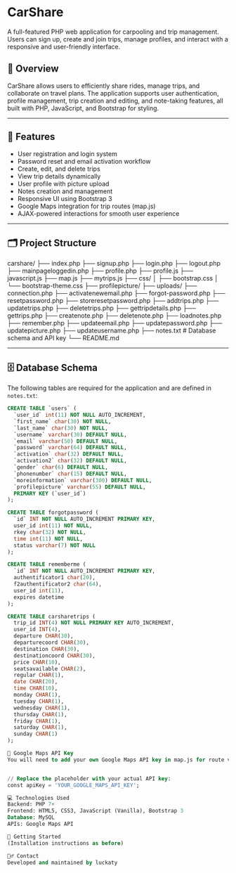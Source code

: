 # CarShare

A full-featured PHP web application for carpooling and trip management. Users can sign up, create and join trips, manage profiles, and interact with a responsive and user-friendly interface.

## 🚗 Overview

CarShare allows users to efficiently share rides, manage trips, and collaborate on travel plans. The application supports user authentication, profile management, trip creation and editing, and note-taking features, all built with PHP, JavaScript, and Bootstrap for styling.

---

## 🔧 Features

- User registration and login system
- Password reset and email activation workflow
- Create, edit, and delete trips
- View trip details dynamically
- User profile with picture upload
- Notes creation and management
- Responsive UI using Bootstrap 3
- Google Maps integration for trip routes (map.js)
- AJAX-powered interactions for smooth user experience

---

## 🗂️ Project Structure

carshare/
├── index.php
├── signup.php
├── login.php
├── logout.php
├── mainpageloggedin.php
├── profile.php
├── profile.js
├── javascript.js
├── map.js
├── mytrips.js
├── css/
│ ├── bootstrap.css
│ └── bootstrap-theme.css
├── profilepicture/
├── uploads/
├── connection.php
├── activatenewemail.php
├── forgot-password.php
├── resetpassword.php
├── storeresetpassword.php
├── addtrips.php
├── updatetrips.php
├── deletetrips.php
├── gettripdetails.php
├── gettrips.php
├── createnote.php
├── deletenote.php
├── loadnotes.php
├── remember.php
├── updateemail.php
├── updatepassword.php
├── updatepicture.php
├── updateusername.php
├── notes.txt # Database schema and API key
└── README.md



---

## 🗄️ Database Schema

The following tables are required for the application and are defined in `notes.txt`:

```sql
CREATE TABLE `users` (
  `user_id` int(11) NOT NULL AUTO_INCREMENT,
  `first_name` char(30) NOT NULL,
  `last_name` char(30) NOT NULL,
  `username` varchar(30) DEFAULT NULL,
  `email` varchar(50) DEFAULT NULL,
  `password` varchar(64) DEFAULT NULL,
  `activation` char(32) DEFAULT NULL,
  `activation2` char(32) DEFAULT NULL,
  `gender` char(6) DEFAULT NULL,
  `phonenumber` char(15) DEFAULT NULL,
  `moreinformation` varchar(300) DEFAULT NULL,
  `profilepicture` varchar(55) DEFAULT NULL,
  PRIMARY KEY (`user_id`)
);

CREATE TABLE forgotpassword (
  `id` INT NOT NULL AUTO_INCREMENT PRIMARY KEY,
  user_id int(11) NOT NULL,
  rkey char(32) NOT NULL,
  time int(11) NOT NULL,
  status varchar(7) NOT NULL
);

CREATE TABLE rememberme (
  `id` INT NOT NULL AUTO_INCREMENT PRIMARY KEY,
  authentificator1 char(20),
  f2authentificator2 char(64),
  user_id int(11),
  expires datetime
);

CREATE TABLE carsharetrips (
  trip_id INT(4) NOT NULL PRIMARY KEY AUTO_INCREMENT,
  user_id INT(4),
  departure CHAR(30),
  departurecoord CHAR(30),
  destination CHAR(30),
  destinationcoord CHAR(30),
  price CHAR(10),
  seatsavailable CHAR(2),
  regular CHAR(1),
  date CHAR(20),
  time CHAR(10),
  monday CHAR(1),
  tuesday CHAR(1),
  wednesday CHAR(1),
  thursday CHAR(1),
  friday CHAR(1),
  saturday CHAR(1),
  sunday CHAR(1)
);

🔑 Google Maps API Key
You will need to add your own Google Maps API key in map.js for route visualization:


// Replace the placeholder with your actual API key:
const apiKey = 'YOUR_GOOGLE_MAPS_API_KEY';

💻 Technologies Used
Backend: PHP 7+
Frontend: HTML5, CSS3, JavaScript (Vanilla), Bootstrap 3
Database: MySQL
APIs: Google Maps API

🚀 Getting Started
(Installation instructions as before)

🙋‍♂️ Contact
Developed and maintained by luckaty
